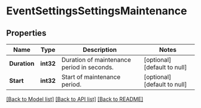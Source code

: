 # EventSettingsSettingsMaintenance

## Properties
Name | Type | Description | Notes
------------ | ------------- | ------------- | -------------
**Duration** | **int32** | Duration of maintenance period in seconds. | [optional] [default to null]
**Start** | **int32** | Start of maintenance period. | [optional] [default to null]

[[Back to Model list]](../README.md#documentation-for-models) [[Back to API list]](../README.md#documentation-for-api-endpoints) [[Back to README]](../README.md)


